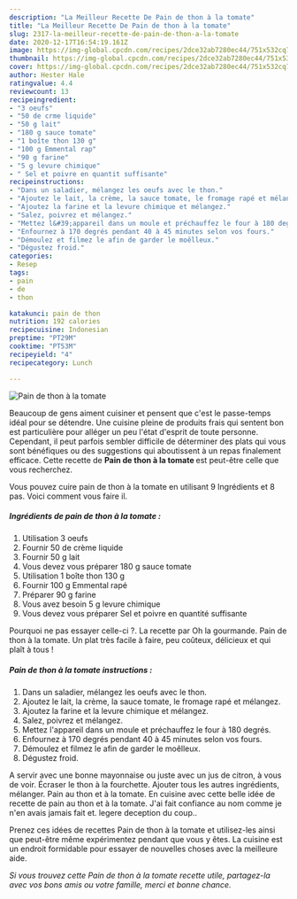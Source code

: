 ```yaml
---
description: "La Meilleur Recette De Pain de thon à la tomate"
title: "La Meilleur Recette De Pain de thon à la tomate"
slug: 2317-la-meilleur-recette-de-pain-de-thon-a-la-tomate
date: 2020-12-17T16:54:19.161Z
image: https://img-global.cpcdn.com/recipes/2dce32ab7280ec44/751x532cq70/pain-de-thon-a-la-tomate-photo-principale-de-la-recette.jpg
thumbnail: https://img-global.cpcdn.com/recipes/2dce32ab7280ec44/751x532cq70/pain-de-thon-a-la-tomate-photo-principale-de-la-recette.jpg
cover: https://img-global.cpcdn.com/recipes/2dce32ab7280ec44/751x532cq70/pain-de-thon-a-la-tomate-photo-principale-de-la-recette.jpg
author: Hester Hale
ratingvalue: 4.4
reviewcount: 13
recipeingredient:
- "3 oeufs"
- "50 de crme liquide"
- "50 g lait"
- "180 g sauce tomate"
- "1 boîte thon 130 g"
- "100 g Emmental rap"
- "90 g farine"
- "5 g levure chimique"
- " Sel et poivre en quantit suffisante"
recipeinstructions:
- "Dans un saladier, mélangez les oeufs avec le thon."
- "Ajoutez le lait, la crème, la sauce tomate, le fromage rapé et mélangez."
- "Ajoutez la farine et la levure chimique et mélangez."
- "Salez, poivrez et mélangez."
- "Mettez l&#39;appareil dans un moule et préchauffez le four à 180 degrés."
- "Enfournez à 170 degrés pendant 40 à 45 minutes selon vos fours."
- "Démoulez et filmez le afin de garder le moêlleux."
- "Dégustez froid."
categories:
- Resep
tags:
- pain
- de
- thon

katakunci: pain de thon 
nutrition: 192 calories
recipecuisine: Indonesian
preptime: "PT29M"
cooktime: "PT53M"
recipeyield: "4"
recipecategory: Lunch

---
```



![Pain de thon à la tomate](https://img-global.cpcdn.com/recipes/2dce32ab7280ec44/751x532cq70/pain-de-thon-a-la-tomate-photo-principale-de-la-recette.jpg)

Beaucoup de gens aiment cuisiner et pensent que c'est le passe-temps idéal pour se détendre. Une cuisine pleine de produits frais qui sentent bon est particulière pour alléger un peu l'état d'esprit de toute personne. Cependant, il peut parfois sembler difficile de déterminer des plats qui vous sont bénéfiques ou des suggestions qui aboutissent à un repas finalement efficace. Cette recette de <strong> Pain de thon à la tomate </strong> est peut-être celle que vous recherchez.

<!--inarticleads1-->

Vous pouvez cuire pain de thon à la tomate en utilisant 9 Ingrédients et 8 pas. Voici comment vous faire il.

##### Ingrédients de pain de thon à la tomate :

1. Utilisation 3 oeufs
1. Fournir 50 de crème liquide
1. Fournir 50 g lait
1. Vous devez vous préparer 180 g sauce tomate
1. Utilisation 1 boîte thon 130 g
1. Fournir 100 g Emmental rapé
1. Préparer 90 g farine
1. Vous avez besoin 5 g levure chimique
1. Vous devez vous préparer  Sel et poivre en quantité suffisante


Pourquoi ne pas essayer celle-ci ?. La recette par Oh la gourmande. Pain de thon à la tomate. Un plat très facile à faire, peu coûteux, délicieux et qui plaît à tous ! 

<!--inarticleads2-->

##### Pain de thon à la tomate instructions :

1. Dans un saladier, mélangez les oeufs avec le thon.
1. Ajoutez le lait, la crème, la sauce tomate, le fromage rapé et mélangez.
1. Ajoutez la farine et la levure chimique et mélangez.
1. Salez, poivrez et mélangez.
1. Mettez l&#39;appareil dans un moule et préchauffez le four à 180 degrés.
1. Enfournez à 170 degrés pendant 40 à 45 minutes selon vos fours.
1. Démoulez et filmez le afin de garder le moêlleux.
1. Dégustez froid.


A servir avec une bonne mayonnaise ou juste avec un jus de citron, à vous de voir. Écraser le thon à la fourchette. Ajouter tous les autres ingrédients, mélanger. Pain au thon et à la tomate. En cuisine avec cette belle idée de recette de pain au thon et à la tomate. J&#39;ai fait confiance au nom comme je n&#39;en avais jamais fait et. legere deception du coup.. 

<!--inarticleads1-->

<p>
Prenez ces idées de recettes Pain de thon à la tomate et utilisez-les ainsi que peut-être même expérimentez pendant que vous y êtes. La cuisine est un endroit formidable pour essayer de nouvelles choses avec la meilleure aide.
</p>

<p>
<i>Si vous trouvez cette Pain de thon à la tomate recette utile, partagez-la avec vos bons amis ou votre famille, merci et bonne chance.</i>
</p>
